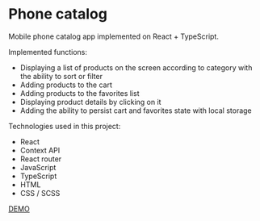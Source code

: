 # Phone catalog

Mobile phone catalog app implemented on React + TypeScript.

Implemented functions:
- Displaying a list of products on the screen according to category 
  with the ability to sort or filter
- Adding products to the cart
- Adding products to the favorites list
- Displaying product details by clicking on it
- Adding the ability to persist cart and favorites state with local storage

Technologies used in this project:
 - React
 - Context API
 - React router
 - JavaScript
 - TypeScript
 - HTML
 - CSS / SCSS
 
[DEMO](https://anton-sosonskyi.github.io/catalog/)
